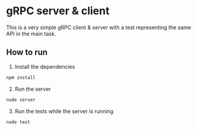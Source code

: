 # gRPC server & client

This is a very simple gRPC client & server with a test representing the same API in the main task.

## How to run

1. Install the dependencies

```bash
npm install
```

2. Run the server

```bash
node server
```

3. Run the tests while the server is running

```bash
node test
```

